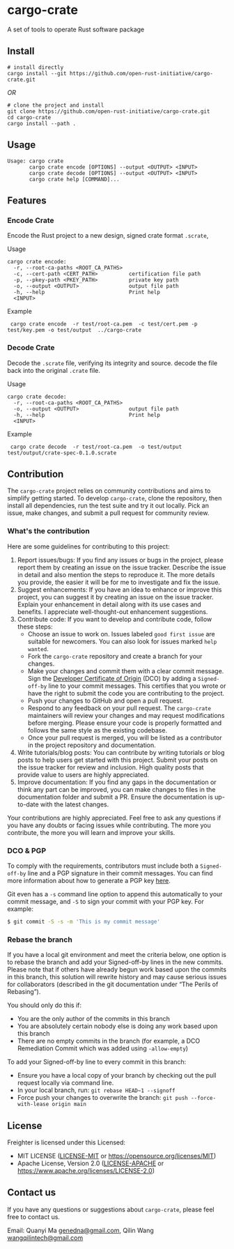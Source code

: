 # cargo-crate

A set of tools to operate Rust software package

## Install

```shell
# install directly
cargo install --git https://github.com/open-rust-initiative/cargo-crate.git
```
_OR_ 

```shell
# clone the project and install
git clone https://github.com/open-rust-initiative/cargo-crate.git
cd cargo-crate
cargo install --path .
```

## Usage
```shell
Usage: cargo crate
       cargo crate encode [OPTIONS] --output <OUTPUT> <INPUT>
       cargo crate decode [OPTIONS] --output <OUTPUT> <INPUT>
       cargo crate help [COMMAND]...
```
## Features

### Encode Crate
Encode the Rust project to a new design, signed crate format `.scrate`,

Usage
```shell
cargo crate encode:
  -r, --root-ca-paths <ROOT_CA_PATHS>
  -c, --cert-path <CERT_PATH>          certification file path
  -p, --pkey-path <PKEY_PATH>          private key path
  -o, --output <OUTPUT>                output file path
  -h, --help                           Print help
  <INPUT>
```
Example
```shell
 cargo crate encode  -r test/root-ca.pem  -c test/cert.pem -p test/key.pem -o test/output  ../cargo-crate
```

### Decode Crate
Decode the `.scrate` file, verifying its integrity and source.  decode the file back into the original `.crate` file.

Usage
```shell
cargo crate decode:
  -r, --root-ca-paths <ROOT_CA_PATHS>
  -o, --output <OUTPUT>                output file path
  -h, --help                           Print help
  <INPUT>
```
Example
```shell
 cargo crate decode  -r test/root-ca.pem  -o test/output  test/output/crate-spec-0.1.0.scrate
```

## Contribution

The `cargo-crate` project relies on community contributions and aims to simplify getting started. To develop `cargo-crate`, clone the repository, then install all dependencies, run the test suite and try it out locally. Pick an issue, make changes, and submit a pull request for community review.

### What's the contribution

Here are some guidelines for contributing to this project:

1. Report issues/bugs: If you find any issues or bugs in the project, please report them by creating an issue on the issue tracker. Describe the issue in detail and also mention the steps to reproduce it. The more details you provide, the easier it will be for me to investigate and fix the issue.
2. Suggest enhancements: If you have an idea to enhance or improve this project, you can suggest it by creating an issue on the issue tracker. Explain your enhancement in detail along with its use cases and benefits. I appreciate well-thought-out enhancement suggestions.
3. Contribute code: If you want to develop and contribute code, follow these steps:
   - Choose an issue to work on. Issues labeled `good first issue` are suitable for newcomers. You can also look for issues marked `help wanted`.
   - Fork the `cargo-crate` repository and create a branch for your changes.
   - Make your changes and commit them with a clear commit message. Sign the [Developer Certificate of Origin](https://developercertificate.org/) (DCO) by adding a `Signed-off-by` line to your commit messages. This certifies that you wrote or have the right to submit the code you are contributing to the project.
   - Push your changes to GitHub and open a pull request.
   - Respond to any feedback on your pull request. The `cargo-crate` maintainers will review your changes and may request modifications before merging. Please ensure your code is properly formatted and follows the same style as the existing codebase.
   - Once your pull request is merged, you will be listed as a contributor in the project repository and documentation.
4. Write tutorials/blog posts: You can contribute by writing tutorials or blog posts to help users get started with this project. Submit your posts on the issue tracker for review and inclusion. High quality posts that provide value to users are highly appreciated.
5. Improve documentation: If you find any gaps in the documentation or think any part can be improved, you can make changes to files in the documentation folder and submit a PR. Ensure the documentation is up-to-date with the latest changes.

Your contributions are highly appreciated. Feel free to ask any questions if you have any doubts or facing issues while contributing. The more you contribute, the more you will learn and improve your skills.

### DCO & PGP

To comply with the requirements, contributors must include both a `Signed-off-by` line and a PGP signature in their commit messages. You can find more information about how to generate a PGP key [here](https://docs.github.com/en/github/authenticating-to-github/managing-commit-signature-verification/generating-a-new-gpg-key).

Git even has a `-s` command line option to append this automatically to your commit message, and `-S` to sign your commit with your PGP key. For example:

```bash
$ git commit -S -s -m 'This is my commit message'
```

### Rebase the branch

If you have a local git environment and meet the criteria below, one option is to rebase the branch and add your Signed-off-by lines in the new commits. Please note that if others have already begun work based upon the commits in this branch, this solution will rewrite history and may cause serious issues for collaborators (described in the git documentation under “The Perils of Rebasing”).

You should only do this if:

- You are the only author of the commits in this branch
- You are absolutely certain nobody else is doing any work based upon this branch
- There are no empty commits in the branch (for example, a DCO Remediation Commit which was added using `-allow-empty`)

To add your Signed-off-by line to every commit in this branch:

- Ensure you have a local copy of your branch by checking out the pull request locally via command line.
- In your local branch, run: `git rebase HEAD~1 --signoff`
- Force push your changes to overwrite the branch: `git push --force-with-lease origin main`

## License

Freighter is licensed under this Licensed:

* MIT LICENSE ([LICENSE-MIT](LICENSE-MIT) or https://opensource.org/licenses/MIT)
* Apache License, Version 2.0 ([LICENSE-APACHE](LICENSE-APACHE) or https://www.apache.org/licenses/LICENSE-2.0)

## Contact us

If you have any questions or suggestions about `cargo-crate`, please feel free to contact us.

Email: Quanyi Ma <genedna@gmail.com>, Qilin Wang <wangqilintech@gmail.com>
